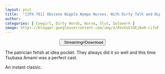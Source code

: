 ```yaml
---
layout: post
title:  "[IPX-761] Obscene Nipple Nympo Nurses. With Dirty Talk and Nipple Probing, Her Painstaking Nipple Treatment Leads To Ultimate Ejaculation Tsubasa Amami"
author: 
categories: [ Cowgirl, Dirty Words, Nurse, Slut, Solowork ]
image: https://blogger.googleusercontent.com/img/a/AVvXsEiOEjBxN-cifwF-5-X6915oiFg8Q9NLLS2qYqFISaAbW2IF1aoHRnt7WtFRcz5JHaa3HqeCN0Y6ZAg9k-zk-44KPsD7gu9ezhMynpniQHA49qL08YDGiBT-cKEfFKVb-J6l-Rcy8omwjvImFp4HPl_zHPPqZ-nvwDG45ivbitRyUh030qlUEJB3MsBa=s16000
---
```


<center>
<a href="/svr/ipx-761">
<button class="btn btn-outline-dark py-2 px-5 d-block w-100 show-comments"><i class="fa fa-external-link"></i> &nbsp; Streaming//Download</button>
</a>
</center>

The patrician fetish at idea pocket. They always did it so well and this time Tsubasa Amami was a perfect cast.

An instant classic.
